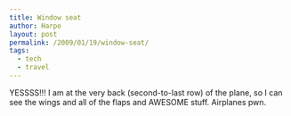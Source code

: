 ```yaml
---
title: Window seat
author: Harpo
layout: post
permalink: /2009/01/19/window-seat/
tags:
  - tech
  - travel
---
```

YESSSS!!! I am at the very back (second-to-last row) of the plane, so I can see the wings and all of the flaps and AWESOME stuff. Airplanes pwn.